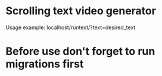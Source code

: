 # Scrolling text video generator
Usage example: localhost/runtext/?text=desired_text
# Before use don't forget to run migrations first